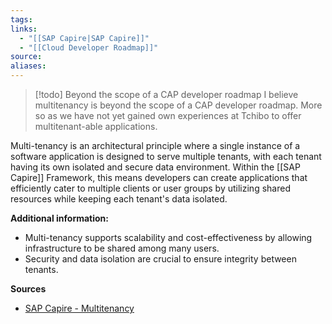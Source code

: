 ```yaml
---
tags:
links:
  - "[[SAP Capire|SAP Capire]]"
  - "[[Cloud Developer Roadmap]]"
source:
aliases:
---
```

> [!todo] Beyond the scope of a CAP developer roadmap
> I believe multitenancy is beyond the scope of a CAP developer roadmap. More so as we have not yet gained own experiences at Tchibo to offer multitenant-able applications.

Multi-tenancy is an architectural principle where a single instance of a software application is designed to serve multiple tenants, with each tenant having its own isolated and secure data environment. Within the [[SAP Capire]] Framework, this means developers can create applications that efficiently cater to multiple clients or user groups by utilizing shared resources while keeping each tenant's data isolated.

**Additional information:**
- Multi-tenancy supports scalability and cost-effectiveness by allowing infrastructure to be shared among many users.
- Security and data isolation are crucial to ensure integrity between tenants.

**Sources**
- [SAP Capire - Multitenancy](https://cap.cloud.sap/docs/guides/multitenancy/#multitenancy)